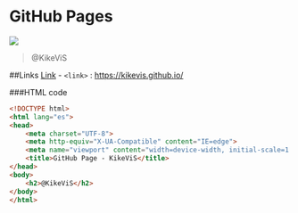 # GitHub Pages
[![](https://i.imgur.com/bCBt6ga.jpeg)](https://i.imgur.com/bCBt6ga.jpeg "Redirection Imagen")
> @KikeViS

##Links
[Link](https://kikevis.github.io/) - `<link>` : <https://kikevis.github.io/>

###HTML code
```html
<!DOCTYPE html>
<html lang="es">
<head>
    <meta charset="UTF-8">
    <meta http-equiv="X-UA-Compatible" content="IE=edge">
    <meta name="viewport" content="width=device-width, initial-scale=1.0">
    <title>GitHub Page - KikeViS</title>
</head>
<body>
    <h2>@KikeViS</h2>
</body>
</html>
```
